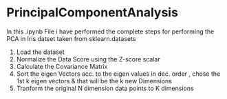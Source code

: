 # PrincipalComponentAnalysis

In this .ipynb File i have performed the complete steps for performing the PCA in Iris datset taken from sklearn.datasets
1) Load the dataset
2) Normalize the Data Score using the Z-score scalar
3) Calculate the Covariance Matrix 
4) Sort the eigen Vectors acc. to the eigen values in dec. order , chose the 1st k eigen vectors & that will be the k new Dimensions 
5) Tranform the original N dimension data points to K dimensions
